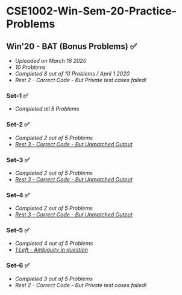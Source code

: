 # CSE1002-Win-Sem-20-Practice-Problems

## Win'20 - BAT (Bonus Problems) ✅
* *Uploaded on March 16 2020*
* *10 Problems*
* *Completed 8 out of 10 Problems / April 1 2020*
* *Rest 2 - Correct Code - But Private test cases failed!*

### Set-1 ✅
* *Completed all 5 Problems*

### Set-2 ✅
* *Completed 2 out of 5 Problems*
* *[Rest 3 - Correct Code - But Unmatched Output](https://github.com/likhitgarimella/CSE1002-Win-Sem-20-Practice-Problems/tree/master/Set-2%20-%20Rest%203)*

### Set-3 ✅
* *Completed 2 out of 5 Problems*
* *[Rest 3 - Correct Code - But Unmatched Output](https://github.com/likhitgarimella/CSE1002-Win-Sem-20-Practice-Problems/tree/master/Set-3%20-%20Rest%203)*

### Set-4 ✅
* *Completed 2 out of 5 Problems*
* *[Rest 3 - Correct Code - But Unmatched Output](https://github.com/likhitgarimella/CSE1002-Win-Sem-20-Practice-Problems/tree/master/Set-4%20-%20Rest%203)*

### Set-5 ✅
* *Completed 4 out of 5 Problems*
* *[1 Left - Ambiguity in question](https://github.com/likhitgarimella/CSE1002-Win-Sem-20-Practice-Problems/tree/master/Set-5%20Black%20Coin%20in%20Board%20game)*

### Set-6 ✅
* *Completed 3 out of 5 Problems*
* *Rest 2 - Correct Code - But Private test cases failed!*
